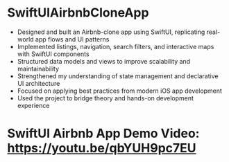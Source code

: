 # SwiftUIAirbnbCloneApp
- Designed and built an Airbnb-clone app using SwiftUI, replicating real-world app flows and UI patterns
- Implemented listings, navigation, search filters, and interactive maps with SwiftUI components
- Structured data models and views to improve scalability and maintainability
- Strengthened my understanding of state management and declarative UI architecture
- Focused on applying best practices from modern iOS app development
- Used the project to bridge theory and hands-on development experience

# SwiftUI Airbnb App Demo Video: https://youtu.be/qbYUH9pc7EU
